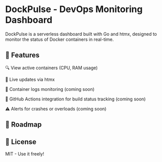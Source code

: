 # DockPulse - DevOps Monitoring Dashboard

DockPulse is a serverless dashboard built with Go and htmx, designed to monitor the status of Docker containers in real-time.

## 🚀 Features

🔍 View active containers (CPU, RAM usage)

🔄 Live updates via htmx

📜 Container logs monitoring (coming soon)

📡 GitHub Actions integration for build status tracking (coming soon)

⚠️ Alerts for crashes or overloads (coming soon)

## 📅 Roadmap



## 📜 License

MIT - Use it freely!
